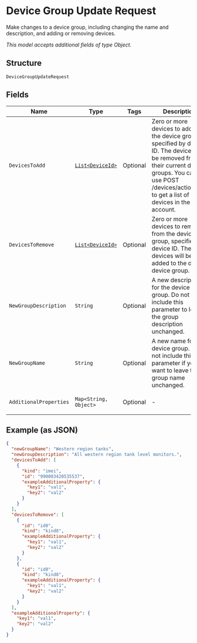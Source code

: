 
# Device Group Update Request

Make changes to a device group, including changing the name and description, and adding or removing devices.

*This model accepts additional fields of type Object.*

## Structure

`DeviceGroupUpdateRequest`

## Fields

| Name | Type | Tags | Description | Getter | Setter |
|  --- | --- | --- | --- | --- | --- |
| `DevicesToAdd` | [`List<DeviceId>`](../../doc/models/device-id.md) | Optional | Zero or more devices to add to the device group, specified by device ID. The devices will be removed from their current device groups. You can use POST /devices/actions/list to get a list of all devices in the account. | List<DeviceId> getDevicesToAdd() | setDevicesToAdd(List<DeviceId> devicesToAdd) |
| `DevicesToRemove` | [`List<DeviceId>`](../../doc/models/device-id.md) | Optional | Zero or more devices to remove from the device group, specified by device ID. The devices will be added to the default device group. | List<DeviceId> getDevicesToRemove() | setDevicesToRemove(List<DeviceId> devicesToRemove) |
| `NewGroupDescription` | `String` | Optional | A new description for the device group. Do not include this parameter to leave the group description unchanged. | String getNewGroupDescription() | setNewGroupDescription(String newGroupDescription) |
| `NewGroupName` | `String` | Optional | A new name for the device group. Do not include this parameter if you want to leave the group name unchanged. | String getNewGroupName() | setNewGroupName(String newGroupName) |
| `AdditionalProperties` | `Map<String, Object>` | Optional | - | Object getAdditionalProperty(String key) | additionalProperty(String key, Object value) |

## Example (as JSON)

```json
{
  "newGroupName": "Western region tanks",
  "newGroupDescription": "All western region tank level monitors.",
  "devicesToAdd": [
    {
      "kind": "imei",
      "id": "990003420535537",
      "exampleAdditionalProperty": {
        "key1": "val1",
        "key2": "val2"
      }
    }
  ],
  "devicesToRemove": [
    {
      "id": "id0",
      "kind": "kind8",
      "exampleAdditionalProperty": {
        "key1": "val1",
        "key2": "val2"
      }
    },
    {
      "id": "id0",
      "kind": "kind8",
      "exampleAdditionalProperty": {
        "key1": "val1",
        "key2": "val2"
      }
    }
  ],
  "exampleAdditionalProperty": {
    "key1": "val1",
    "key2": "val2"
  }
}
```

